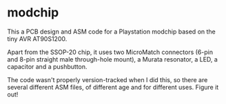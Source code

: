 # modchip
This a PCB design and ASM code for a Playstation modchip based on the tiny AVR AT90S1200.

Apart from the SSOP-20 chip, it uses two MicroMatch connectors (6-pin and 8-pin straight male through-hole mount), a Murata resonator, a LED, a capacitor and a pushbutton.

The code wasn't properly version-tracked when I did this, so there are several different ASM files, of different age and for different uses. Figure it out!
